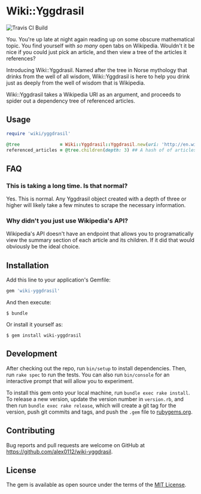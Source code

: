 # Wiki::Yggdrasil
![Travis CI Build](https://travis-ci.org/alex0112/wiki-yggdrasil.svg?branch=master)

You.  You're up late at night again reading up on some obscure mathematical topic.  You find yourself with *so many* open tabs on Wikipedia.  Wouldn't it be nice if you could just pick an article, and then view a tree of the articles it references?

Introducing Wiki::Yggdrasil.  Named after the tree in Norse mythology that drinks from the well of all wisdom, Wiki::Yggdrasil is here to help you drink just as deeply from the well of wisdom that is Wikipedia.

Wiki::Yggdrasil takes a Wikipedia URI as an argument, and proceeds to spider out a dependency tree of referenced articles.

## Usage
```ruby
require 'wiki/yggdrasil'

@tree               = Wiki::Yggdrasil::Yggdrasil.new(uri: 'http://en.wikipedia.org/wiki/Yggdrasil')
referenced_articles = @tree.children(depth: 3) ## A hash of of articles linked by the parent
```

## FAQ

### This is taking a long time.  Is that normal?
Yes.  This is normal. Any Yggdrasil object created with a depth of three or higher will likely take a few minutes to scrape the necessary information.

### Why didn't you just use Wikipedia's API?
Wikipedia's API doesn't have an endpoint that allows you to programatically view the summary section of each article and its children.  If it did that would obviously be the ideal choice.

## Installation

Add this line to your application's Gemfile:

```ruby
gem 'wiki-yggdrasil'
```

And then execute:

    $ bundle

Or install it yourself as:

    $ gem install wiki-yggdrasil


## Development

After checking out the repo, run `bin/setup` to install dependencies. Then, run `rake spec` to run the tests. You can also run `bin/console` for an interactive prompt that will allow you to experiment.

To install this gem onto your local machine, run `bundle exec rake install`. To release a new version, update the version number in `version.rb`, and then run `bundle exec rake release`, which will create a git tag for the version, push git commits and tags, and push the `.gem` file to [rubygems.org](https://rubygems.org).

## Contributing

Bug reports and pull requests are welcome on GitHub at https://github.com/alex0112/wiki-yggdrasil.

## License

The gem is available as open source under the terms of the [MIT License](https://opensource.org/licenses/MIT).
